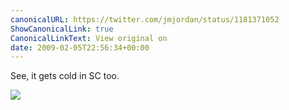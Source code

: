 ```yaml
---
canonicalURL: https://twitter.com/jmjordan/status/1181371052
ShowCanonicalLink: true
CanonicalLinkText: View original on
date: 2009-02-05T22:56:34+00:00
---
```

See, it gets cold in SC too.

![](/images/1181371052-2262495.jpg)